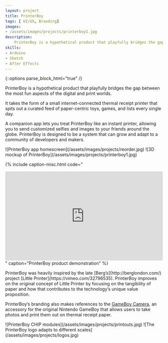 ```yaml
---
layout: project
title: PrinterBoy
tags: [ UI/UX, Branding]
images:
- /assets/images/projects/printerboy1.jpg
description:
    PrinterBoy is a hypothetical product that playfully bridges the gap between the most fun aspects of the digital and print worlds.
skills:
- Arduino
- Sketch
- After Effects
---
```

{::options parse_block_html="true" /}

<div class="flex-wrapper post m-col">
<div class="flex-column _50 m-margin">
PrinterBoy is a hypothetical product that playfully bridges the gap between the most fun aspects of the digital and print worlds.

It takes the form of a small internet-connected thermal receipt printer that spits out a curated feed of paper-centric toys, games, and lists every single day.

A companion app lets you treat PrinterBoy like an instant printer, allowing you to send customized selfies and images to your friends around the globe. PrinterBoy is designed to be a system that can grow and adapt to a community of developers and makers.
</div>
<div class="flex-column _50 m-margin">
![PrinterBoy app homescreen](/assets/images/projects/reorder.jpg)
![3D mockup of PrinterBoy](/assets/images/projects/printerboy1.jpg)
</div>
</div>

{% include caption-misc.html
    code="<style>.embed-container { position: relative; padding-bottom: 56.25%; height: 0; overflow: hidden; max-width: 100%; } .embed-container iframe, .embed-container object, .embed-container embed { position: absolute; top: 0; left: 0; width: 100%; height: 100%; }</style><div class='embed-container'><iframe src='https://player.vimeo.com/video/216409981' frameborder='0' webkitAllowFullScreen mozallowfullscreen allowFullScreen></iframe></div>"
    caption="PrinterBoy product demonstration"
%}

<div class="flex-wrapper post m-col">
<div class="flex-column _50 m-margin">
PrinterBoy was heavily inspired by the late [Berg’s](http://berglondon.com/) project [Little Printer](https://vimeo.com/32796535). PrinterBoy improves on the original concept of Little Printer by focusing on the tangibility of paper and how that contributes to the technology’s unique value proposition.

PrinterBoy’s branding also makes references to the [GameBoy Camera](https://www.youtube.com/watch?v=aUbeNmBM8Go), an accessory for the original Nintendo GameBoy that allows users to take photos and print them out on thermal receipt paper.
</div>
<div class="flex-column _50 m-margin">
![PrinterBoy CHIP modules](/assets/images/projects/printouts.jpg)
![The PrinterBoy logo adapts to different scales](/assets/images/projects/logos.jpg)
</div>
</div>